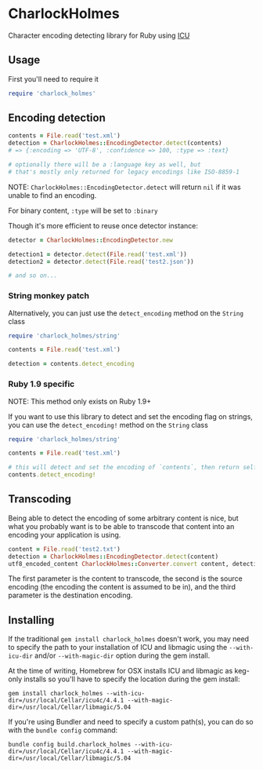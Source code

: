 # CharlockHolmes

Character encoding detecting library for Ruby using [ICU](http://site.icu-project.org/)

## Usage

First you'll need to require it

``` ruby
require 'charlock_holmes'
```

## Encoding detection

``` ruby
contents = File.read('test.xml')
detection = CharlockHolmes::EncodingDetector.detect(contents)
# => {:encoding => 'UTF-8', :confidence => 100, :type => :text}

# optionally there will be a :language key as well, but
# that's mostly only returned for legacy encodings like ISO-8859-1
```

NOTE: `CharlockHolmes::EncodingDetector.detect` will return `nil` if it was unable to find an encoding.

For binary content, `:type` will be set to `:binary`

Though it's more efficient to reuse once detector instance:

``` ruby
detector = CharlockHolmes::EncodingDetector.new

detection1 = detector.detect(File.read('test.xml'))
detection2 = detector.detect(File.read('test2.json'))

# and so on...
```

### String monkey patch

Alternatively, you can just use the `detect_encoding` method on the `String` class

``` ruby
require 'charlock_holmes/string'

contents = File.read('test.xml')

detection = contents.detect_encoding
```

### Ruby 1.9 specific

NOTE: This method only exists on Ruby 1.9+

If you want to use this library to detect and set the encoding flag on strings, you can use the `detect_encoding!` method on the `String` class

``` ruby
require 'charlock_holmes/string'

contents = File.read('test.xml')

# this will detect and set the encoding of `contents`, then return self
contents.detect_encoding!
```

## Transcoding

Being able to detect the encoding of some arbitrary content is nice, but what you probably want is to be able to transcode that content into an encoding your application is using.

``` ruby
content = File.read('test2.txt')
detection = CharlockHolmes::EncodingDetector.detect(content)
utf8_encoded_content CharlockHolmes::Converter.convert content, detection[:encoding], 'UTF-8'
```

The first parameter is the content to transcode, the second is the source encoding (the encoding the content is assumed to be in), and the third parameter is the destination encoding.

## Installing

If the traditional `gem install charlock_holmes` doesn't work, you may need to specify the path to your installation of ICU and libmagic using the `--with-icu-dir` and/or `--with-magic-dir` option during the gem install.

At the time of writing, Homebrew for OSX installs ICU and libmagic as keg-only installs so you'll have to specify the location during the gem install:

`gem install charlock_holmes --with-icu-dir=/usr/local/Cellar/icu4c/4.4.1 --with-magic-dir=/usr/local/Cellar/libmagic/5.04`

If you're using Bundler and need to specify a custom path(s), you can do so with the `bundle config` command:

`bundle config build.charlock_holmes --with-icu-dir=/usr/local/Cellar/icu4c/4.4.1 --with-magic-dir=/usr/local/Cellar/libmagic/5.04`
